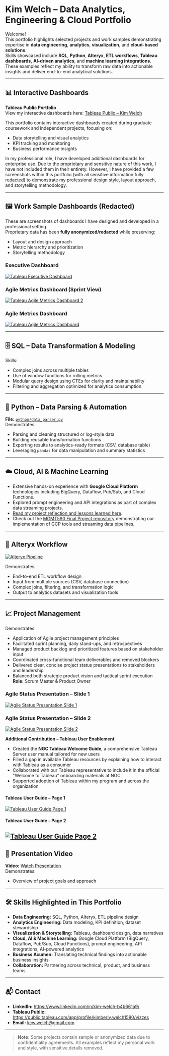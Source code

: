 # Kim Welch – Data Analytics, Engineering & Cloud Portfolio

Welcome!  
This portfolio highlights selected projects and work samples demonstrating expertise in **data engineering**, **analytics**, **visualization**, and **cloud-based solutions**.  
Skills showcased include **SQL**, **Python**, **Alteryx**, **ETL workflows**, **Tableau dashboards**, **AI-driven analytics**, and **machine learning integrations**.  
These examples reflect my ability to transform raw data into actionable insights and deliver end-to-end analytical solutions.

---

## 📊 Interactive Dashboards

**Tableau Public Portfolio**  
View my interactive dashboards here: [Tableau Public – Kim Welch](YOUR_TABLEAU_PUBLIC_LINK)  

This portfolio contains interactive dashboards created during graduate coursework and independent projects, focusing on:
- Data storytelling and visual analytics  
- KPI tracking and monitoring  
- Business performance insights  

In my professional role, I have developed additional dashboards for enterprise use. Due to the proprietary and sensitive nature of this work, I have not included them in their entirety. However, I have provided a few screenshots within this portfolio (with all sensitive information fully redacted) to demonstrate my professional design style, layout approach, and storytelling methodology.

---

## 🖼️ Work Sample Dashboards (Redacted)

These are screenshots of dashboards I have designed and developed in a professional setting.  
Proprietary data has been **fully anonymized/redacted** while preserving:
- Layout and design approach
- Metric hierarchy and prioritization
- Storytelling methodology

### Executive Dashboard
[![Tableau Executive Dashboard](z_resources/tableau_executive_dashboard.png)](z_resources/tableau_executive_dashboard.png)
### Agile Metrics Dashboard (Sprint View)
[![Tableau Agile Metrics Dashboard 2](z_resources/tableau_agile_metrics_dashboard2.png)](z_resources/tableau_agile_metrics_dashboard2.png)
### Agile Metrics Dashboard
[![Tableau Agile Metrics Dashboard](z_resources/tableau_agile_metrics_dashboard.png)](z_resources/tableau_agile_metrics_dashboard.png)

---

## 🗄️ SQL – Data Transformation & Modeling

Skills:
- Complex joins across multiple tables
- Use of window functions for rolling metrics
- Modular query design using CTEs for clarity and maintainability
- Filtering and aggregation optimized for analytics consumption

---

## 🐍 Python – Data Parsing & Automation

**File:** [`python/data_parser.py`](python/data_parser.py)  
Demonstrates:
- Parsing and cleaning structured or log-style data
- Building reusable transformation functions
- Exporting results to analytics-ready formats (CSV, database table)
- Leveraging `pandas` for data manipulation and summary statistics

---
## ☁️ Cloud, AI & Machine Learning

- Extensive hands-on experience with **Google Cloud Platform** technologies including BigQuery, Dataflow, Pub/Sub, and Cloud Functions.
- Explored prompt engineering and API integrations as part of complex data streaming projects.
- [Read my project reflection and lessons learned here](https://medium.com/@collins.kimberlynicole/project-refl-85ffca311320).
- Check out the [MGMT590 Final Project repository](https://github.com/welch100/MGMT590FinalProject_BrainiacsGroup8) demonstrating our implementation of GCP tools and streaming data pipelines.

---
## 🔄 Alteryx Workflow


[![Alteryx Pipeline](z_resources/alteryx_pipeline.png)](z_resources/alteryx_pipeline.png)
  
Demonstrates:
- End-to-end ETL workflow design
- Input from multiple sources (CSV, database connection)
- Complex joins, filtering, and transformation logic
- Output to analytics datasets and visualization tools

---

## 📈 Project Management
Demonstrates:
- Application of Agile project management principles
- Facilitated sprint planning, daily stand-ups, and retrospectives
- Managed product backlog and prioritized features based on stakeholder input
- Coordinated cross-functional team deliverables and removed blockers
- Delivered clear, concise project status presentations to stakeholders and leadership
- Balanced both strategic product vision and tactical sprint execution
**Role:** Scrum Master & Product Owner 

### Agile Status Presentation – Slide 1
[![Agile Status Presentation Slide 1](z_resources/project_management_agile_status_presentation.png)](z_resources/project_management_agile_status_presentation.png)

### Agile Status Presentation – Slide 2
[![Agile Status Presentation Slide 2](z_resources/project_management_agile_status_presentation2.png)](z_resources/project_management_agile_status_presentation2.png)

**Additional Contribution – Tableau User Enablement**  

- Created the **NGC Tableau Welcome Guide**, a comprehensive Tableau Server user manual tailored for new users
- Filled a gap in available Tableau resources by explaining how to interact with Tableau as a consumer
- Collaborated with our Tableau representative to include it in the official "Welcome to Tableau" onboarding materials at NGC
- Supported adoption of Tableau within my program and across the organization

#### Tableau User Guide – Page 1
[![Tableau User Guide Page 1](z_resources/tableau_user_guide.png)](z_resources/tableau_user_guide.png)

#### Tableau User Guide – Page 2
[![Tableau User Guide Page 2](z_resources/tableau_user_guide2.png)](z_resources/tableau_user_guide2.png)
---

## 🎥 Presentation Video

**Video:** [Watch Presentation](https://drive.google.com/file/d/1Ev-NAdraV3Zc_VkMotzLJg9o6GGAAOQK/view?usp=sharing)  
Demonstrates:
- Overview of project goals and approach

---

## 🛠️ Skills Highlighted in This Portfolio

- **Data Engineering:** SQL, Python, Alteryx, ETL pipeline design  
- **Analytics Engineering:** Data modeling, KPI definition, dataset stewardship  
- **Visualization & Storytelling:** Tableau, dashboard design, data narratives  
- **Cloud, AI & Machine Learning:** Google Cloud Platform (BigQuery, Dataflow, Pub/Sub, Cloud Functions), prompt engineering, API integrations, AI-powered analytics  
- **Business Acumen:** Translating technical findings into actionable business insights  
- **Collaboration:** Partnering across technical, product, and business teams  

---

## 📬 Contact

- **LinkedIn:** https://www.linkedin.com/in/kim-welch-b4b661a9/
- **Tableau Public:** https://public.tableau.com/app/profile/kimberly.welch1580/vizzes
- **Email:** kcw.welch@gmail.com

---

> **Note:** Some projects contain sample or anonymized data due to confidentiality agreements. All examples reflect my personal work and style, with sensitive details removed.
